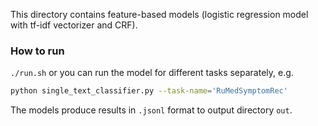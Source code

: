 This directory contains feature-based models (logistic regression model with tf-idf vectorizer and CRF).

### How to run

`./run.sh` or you can run the model for different tasks separately, e.g.

```bash
python single_text_classifier.py --task-name='RuMedSymptomRec'
```

The models produce results in `.jsonl` format to output directory `out`.

